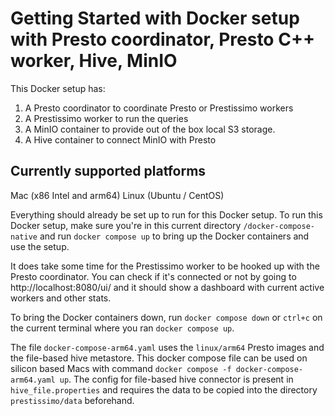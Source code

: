 # Getting Started with Docker setup with Presto coordinator, Presto C++ worker, Hive, MinIO

This Docker setup has:
1. A Presto coordinator to coordinate Presto or Prestissimo workers
2. A Prestissimo worker to run the queries
3. A MinIO container to provide out of the box local S3 storage. 
4. A Hive container to connect MinIO with Presto

## Currently supported platforms
Mac (x86 Intel and arm64)
Linux (Ubuntu / CentOS)

Everything should already be set up to run for this Docker setup. To run this Docker setup, make sure you're in this current directory `/docker-compose-native` and run `docker compose up` to bring up the Docker containers and use the setup. 

It does take some time for the Prestissimo worker to be hooked up with the Presto coordinator. You can check if it's connected or not by going to http://localhost:8080/ui/ and it should show a dashboard with current active workers and other stats.

To bring the Docker containers down, run `docker compose down` or `ctrl+c` on the current terminal where you ran `docker compose up`.

The file `docker-compose-arm64.yaml` uses the `linux/arm64` Presto images and the file-based hive metastore. This docker compose file can be used on silicon based Macs with command `docker compose -f docker-compose-arm64.yaml up`. The config for file-based hive connector is present in `hive_file.properties` and requires the data to be copied into the directory `prestissimo/data` beforehand. 
